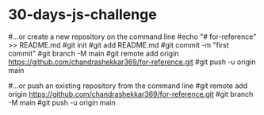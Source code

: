 # 30-days-js-challenge

#…or create a new repository on the command line
#echo "# for-reference" >> README.md
#git init
#git add README.md
#git commit -m "first commit"
#git branch -M main
#git remote add origin https://github.com/chandrashekkar369/for-reference.git
#git push -u origin main

#…or push an existing repository from the command line
#git remote add origin https://github.com/chandrashekkar369/for-reference.git
#git branch -M main
#git push -u origin main
